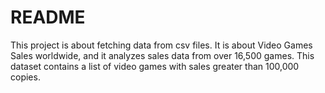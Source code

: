 # README
This project is about fetching data from csv files.
It is about Video Games Sales worldwide, and it analyzes sales data from over 16,500 games.
This dataset contains a list of video games with sales greater than 100,000 copies.


